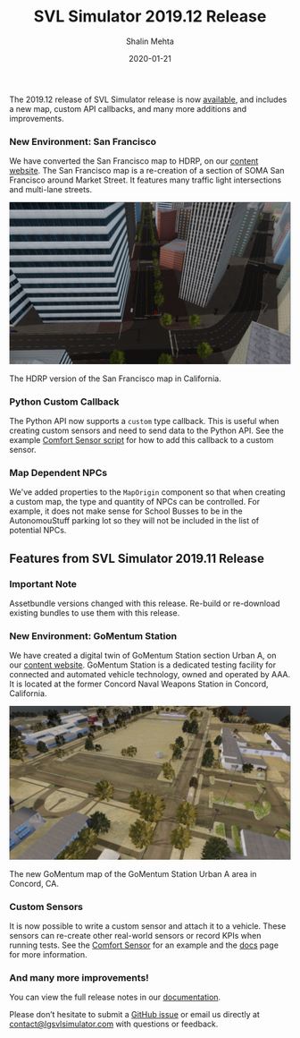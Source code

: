 ﻿---
date: 2020-01-21
title: SVL Simulator 2019.12 Release
author: Shalin Mehta
preview: This release includes a new HDRP version map and custom API callbacks.
category: announcement
featuredImage: images/2020-01-21-2019-12-release-san-francisco.png
---

The 2019.12 release of SVL Simulator release is now [available](https://github.com/lgsvl/simulator/releases/tag/2019.12), and includes a new map, custom API callbacks, and many more additions and improvements.

### New Environment: San Francisco

We have converted the San Francisco map to HDRP, on our [content website](https://content.lgsvlsimulator.com/maps/sanfrancisco/). The San Francisco map is a re-creation of a section of SOMA San Francisco around Market Street. It features many traffic light intersections and multi-lane streets.

![San Francisco map](images/2020-01-21-2019-12-release-san-francisco.png)

The HDRP version of the San Francisco map in California.

### Python Custom Callback

The Python API now supports a `custom` type callback. This is useful when creating custom sensors and need to send data to the Python API. See the example [Comfort Sensor script](https://github.com/lgsvl/ComfortSensor/blob/master/ComfortSensor.cs#L69) for how to add this callback to a custom sensor.

### Map Dependent NPCs

We've added properties to the `MapOrigin` component so that when creating a custom map, the type and quantity of NPCs can be controlled. For example, it does not make sense for School Busses to be in the AutonomouStuff parking lot so they will not be included in the list of potential NPCs.

## Features from SVL Simulator 2019.11 Release

### Important Note

Assetbundle versions changed with this release. Re-build or re-download existing bundles to use them with this release.

### New Environment: GoMentum Station

We have created a digital twin of GoMentum Station section Urban A, on our [content website](https://content.lgsvlsimulator.com/maps/gomentum/). GoMentum Station is a dedicated testing facility for connected and automated vehicle technology, owned and operated by AAA. It is located at the former Concord Naval Weapons Station in Concord, California.

![GoMentum map](images/2020-01-21-2019-12-release-gomentum.png)

The new GoMentum map of the GoMentum Station Urban A area in Concord, CA.

### Custom Sensors

It is now possible to write a custom sensor and attach it to a vehicle. These sensors can re-create other real-world sensors or record KPIs when running tests. See the [Comfort Sensor](https://github.com/lgsvl/ComfortSensor) for an example and the [docs](https://www.lgsvlsimulator.com/docs/sensor-plugins/) page for more information.

### And many more improvements!

You can view the full release notes in our [documentation](https://www.lgsvlsimulator.com/docs/changelog/).

Please don’t hesitate to submit a [GitHub issue](https://github.com/lgsvl/simulator/issues) or email us directly at [contact@lgsvlsimulator.com](mailto:contact@lgsvlsimulator.com) with questions or feedback.

